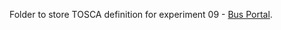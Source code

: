 Folder to store TOSCA definition for experiment 09 - [Bus Portal](http://www.cloudopting.eu/bus-portal/).
